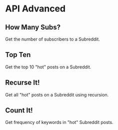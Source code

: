 # API Advanced

## How Many Subs?
Get the number of subscribers to a Subreddit.

## Top Ten
Get the top 10 "hot" posts on a Subreddit.

## Recurse It!
Get all "hot" posts on a Subreddit using recursion.

## Count It!
Get frequency of keywords in "hot" Subreddit posts.

